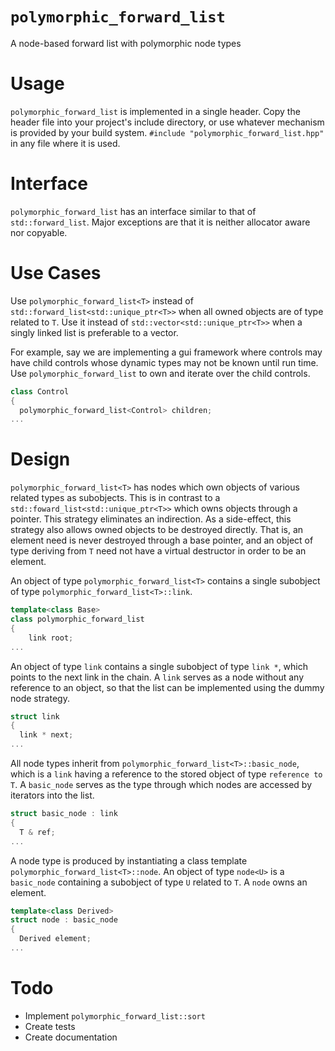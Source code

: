 # `polymorphic_forward_list`
A node-based forward list with polymorphic node types

# Usage

`polymorphic_forward_list` is implemented in a single header. Copy the header file into your project's include directory,
or use whatever mechanism is provided by your build system. `#include "polymorphic_forward_list.hpp"` in any file where it is used.

# Interface

`polymorphic_forward_list` has an interface similar to that of `std::forward_list`.
Major exceptions are that it is neither allocator aware nor copyable.

# Use Cases

Use `polymorphic_forward_list<T>` instead of `std::forward_list<std::unique_ptr<T>>` when all owned objects are of type related to `T`.
Use it instead of `std::vector<std::unique_ptr<T>>` when a singly linked list is preferable to a vector.

For example, say we are implementing a gui framework where controls may have child controls whose dynamic types may not be
known until run time. Use `polymorphic_forward_list` to own and iterate over the child controls.
```cpp
class Control
{
  polymorphic_forward_list<Control> children;
...
```

# Design

`polymorphic_forward_list<T>` has nodes which own objects of various related types as subobjects. This is in contrast to a
`std::foward_list<std::unique_ptr<T>>` which owns objects through a pointer. This strategy eliminates an
indirection. As a side-effect, this strategy also allows owned objects to be destroyed directly. That is, an element need is never
destroyed through a base pointer, and an object of type deriving from `T` need not have a virtual destructor in order to be an element.

An object of type `polymorphic_forward_list<T>` contains a single subobject of type `polymorphic_forward_list<T>::link`.
```cpp
template<class Base>
class polymorphic_forward_list
{
    link root;
...
```
An object of type `link` contains a single subobject of type `link *`, which points to the next link in the chain. A `link`
serves as a node without any reference to an object, so that the list can be implemented using the dummy node strategy.
```cpp
struct link
{
  link * next;
...
```
All node types inherit from `polymorphic_forward_list<T>::basic_node`, which is a `link` having a reference to the stored object
of type `reference to T`. A `basic_node` serves as the type through which nodes are accessed by iterators into the list.
```cpp
struct basic_node : link
{
  T & ref;
...
```
A node type is produced by instantiating a class template `polymorphic_forward_list<T>::node`.
An object of type `node<U>` is a `basic_node` containing a subobject of type `U` related to `T`. A `node` owns an element.
```cpp
template<class Derived>
struct node : basic_node
{
  Derived element;
...
``` 

# Todo

- Implement `polymorphic_forward_list::sort`
- Create tests
- Create documentation
